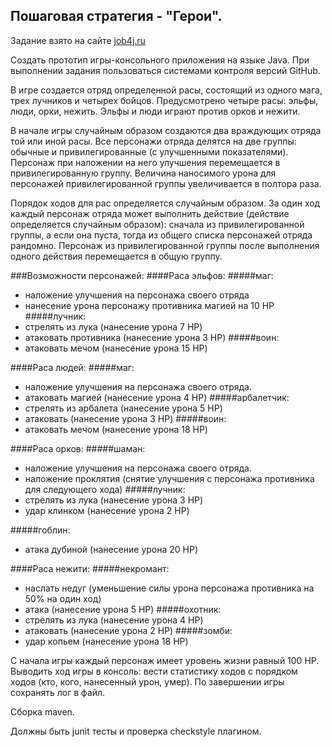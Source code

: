 ## Пошаговая стратегия - "Герои".
Задание взято на сайте [job4j.ru](https://job4j.ru/posts/heroes.html)

Создать прототип игры-консольного приложения на языке Java. При выполнении задания пользоваться системами контроля версий GitHub.

В игре создается отряд определенной расы, состоящий из одного мага, трех лучников и четырех бойцов.
Предусмотрено четыре расы: эльфы, люди, орки, нежить. Эльфы и люди играют против орков и нежити.

В начале игры случайным образом создаются два враждующих отряда той или иной расы.
Все персонажи отряда делятся на две группы: обычные и привилегированные (с улучшенными показателями). Персонаж при наложении на него улучшения перемещается в привилегированную группу. Величина наносимого урона для персонажей привилегированной группы увеличивается в полтора раза. 

Порядок ходов для рас определяется случайным образом. За один ход каждый персонаж отряда может выполнить действие (действие определяется случайным образом): сначала из привилегированной группы, а если она пуста, тогда из общего списка персонажей отряда рандомно. Персонаж из привилегированной группы после выполнения одного действия перемещается в общую группу. 

###Возможности персонажей:
####Раса эльфов:
#####маг:
  * наложение улучшения на персонажа своего отряда
  * нанесение урона персонажу противника магией на 10 HP
#####лучник:
  * стрелять из лука (нанесение урона 7 HP)
  * атаковать противника (нанесение урона 3 HP)
#####воин:
  * атаковать мечом (нанесение урона 15 HP)
  
####Раса людей:
#####маг:
  * наложение улучшения на персонажа своего отряда.
  * атаковать магией (нанесение урона 4 HP)
#####арбалетчик:
  * стрелять из арбалета (нанесение урона 5 HP)
  * атаковать (нанесение урона 3 HP)
#####воин:
  * атаковать мечом (нанесение урона 18 HP)

####Раса орков:
#####шаман:
  * наложение улучшения на персонажа своего отряда.
  * наложение проклятия (снятие улучшения с персонажа противника для следующего хода)
#####лучник:
  * стрелять из лука (нанесение урона 3 HP)
  * удар клинком (нанесение урона 2 HP)

#####гоблин:
  * атака дубиной (нанесение урона 20 HP)

####Раса нежити:
#####некромант:
  * наслать недуг (уменьшение силы урона персонажа противника на 50% на один ход)
  * атака (нанесение урона 5 HP)
#####охотник:
  * стрелять из лука (нанесение урона 4 HP)
  * атаковать (нанесение урона 2 HP)
#####зомби:
  * удар копьем (нанесение урона 18 HP)


С начала игры каждый персонаж имеет уровень жизни равный 100 HP.
Выводить ход игры в консоль: вести статистику ходов с порядком ходов (кто, кого, нанесенный урон, умер). По завершении игры сохранять лог в файл.

Сборка maven.

Должны быть junit тесты и проверка checkstyle плагином.